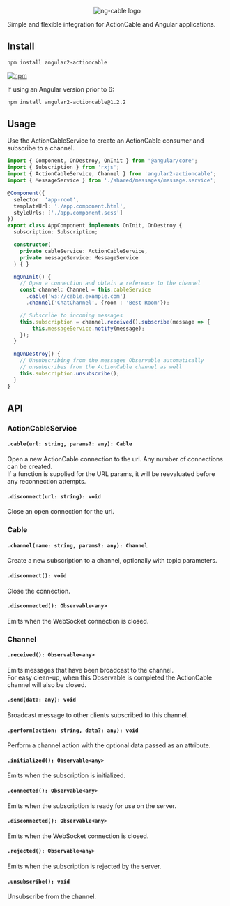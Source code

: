 <p align="center">
  <img src='http://i.imgur.com/hicMwNW.png' alt='ng-cable logo'/>
</p>

Simple and flexible integration for ActionCable and Angular applications.

## Install

```bash
npm install angular2-actioncable
```
[![npm](https://img.shields.io/badge/npm-v6.0.0-blue.svg)](https://nodei.co/npm/angular2-actioncable/)

If using an Angular version prior to 6:
```bash
npm install angular2-actioncable@1.2.2
```

## Usage

Use the ActionCableService to create an ActionCable consumer and subscribe to a channel.

```typescript
import { Component, OnDestroy, OnInit } from '@angular/core';
import { Subscription } from 'rxjs';
import { ActionCableService, Channel } from 'angular2-actioncable';
import { MessageService } from './shared/messages/message.service';

@Component({
  selector: 'app-root',
  templateUrl: './app.component.html',
  styleUrls: ['./app.component.scss']
})
export class AppComponent implements OnInit, OnDestroy {
  subscription: Subscription;

  constructor(
    private cableService: ActionCableService,
    private messageService: MessageService
  ) { }

  ngOnInit() {
    // Open a connection and obtain a reference to the channel
    const channel: Channel = this.cableService
      .cable('ws://cable.example.com')
      .channel('ChatChannel', {room : 'Best Room'});

    // Subscribe to incoming messages
    this.subscription = channel.received().subscribe(message => {
        this.messageService.notify(message);
    });
  }

  ngOnDestroy() {
    // Unsubscribing from the messages Observable automatically
    // unsubscribes from the ActionCable channel as well
    this.subscription.unsubscribe();
  }
}
```

## API

### ActionCableService
#### ``.cable(url: string, params?: any): Cable``
  Open a new ActionCable connection to the url. Any number of connections can be created.  
  If a function is supplied for the URL params, it will be reevaluated before any reconnection attempts.
####

#### ``.disconnect(url: string): void``
  Close an open connection for the url.
####

### Cable
#### ``.channel(name: string, params?: any): Channel``
  Create a new subscription to a channel, optionally with topic parameters.
####

#### ``.disconnect(): void``
  Close the connection.
####

#### ``.disconnected(): Observable<any>``
  Emits when the WebSocket connection is closed.
####

### Channel
#### ``.received(): Observable<any>``
  Emits messages that have been broadcast to the channel.  
  For easy clean-up, when this Observable is completed the ActionCable channel will also be closed.
####

#### ``.send(data: any): void``
  Broadcast message to other clients subscribed to this channel.
####

#### ``.perform(action: string, data?: any): void``
  Perform a channel action with the optional data passed as an attribute.
####

#### ``.initialized(): Observable<any>``
  Emits when the subscription is initialized.
####

#### ``.connected(): Observable<any>``
  Emits when the subscription is ready for use on the server.
####

#### ``.disconnected(): Observable<any>``
  Emits when the WebSocket connection is closed.
####

#### ``.rejected(): Observable<any>``
   Emits when the subscription is rejected by the server.
####

#### ``.unsubscribe(): void``
  Unsubscribe from the channel.
####
